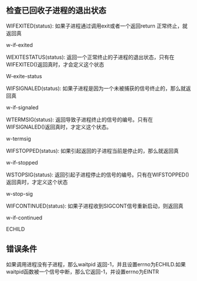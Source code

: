 ##  检查已回收子进程的退出状态

WIFEXITED(status): 如果子进程通过调用exit或者一个返回return 正常终止，就返回真

w-if-exited

WEXITESTATUS(status): 返回一个正常终止的子进程的退出状态，只有在WIFEXITED()返回真时，才会定义这个状态

W-exite-status

WIFSIGNALED(status): 如果子进程是因为一个未被捕获的信号终止的，那么就返回真

w-if-signaled

WTERMSIG(status): 返回导致子进程终止的信号的编号。只有在WIFSIGNALED()返回真时，才定义这个状态。

w-termsig

WIFSTOPPED(status): 如果引起返回的子进程当前是停止的，那么就返回真

w-if-stopped

WSTOPSIG(status): 返回引起子进程停止的信号的编号。只有在WIFSTOPPED()返回真时，才定义这个状态

w-stop-sig

WIFCONTINUED(status): 如果子进程收到SIGCONT信号重新启动，则返回真

w-if-continued

ECHILD

## 错误条件

如果调用进程没有子进程，那么waitpid 返回-1，并且设置errno为ECHILD.如果waitpid函数被一个信号中断，那么它返回-1，并设置errno为EINTR